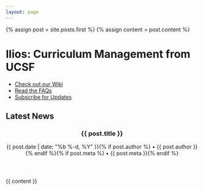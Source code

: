 ```yaml
---
layout: page
---
```


{% assign post = site.posts.first %}
{% assign content = post.content %}
<h1>Ilios: Curriculum Management from UCSF</h1>

- [Check out our Wiki](https://github.com/ilios/ilios/wiki)
- [Read the FAQs](https://github.com/ilios/ilios/wiki/FAQS)
- [Subscribe for Updates](http://iliosproject.org/DadaMail/dada/mail.cgi/)

<h2>Latest News</h2>

<div class="post">

  <header class="post-header">
    <h3 class="post-title">{{ post.title }}</h3>
    <p class="post-meta">{{ post.date | date: "%b %-d, %Y" }}{% if post.author %} • {{ post.author }}{% endif %}{% if post.meta %} • {{ post.meta }}{% endif %}</p>
  </header>

  <article class="post-content">
    {{ content }}
  </article>

</div>
